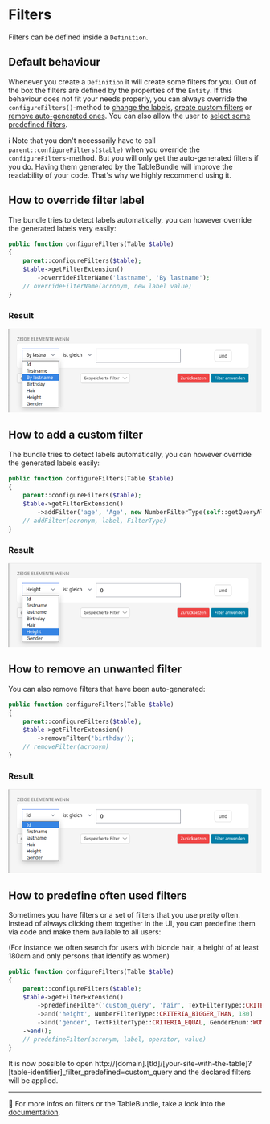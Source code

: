 # Filters

Filters can be defined inside a `Definition`.

## Default behaviour

Whenever you create a `Definition` it will create some filters for you.
Out of the box the filters are defined by the properties of the `Entity`.
If this behaviour does not fit your needs properly, you can always override the `configureFilters()`-method to [change the labels](#how-to-override-filter-label), [create custom filters](#how-to-add-a-custom-filter) or [remove auto-generated ones](#how-to-remove-an-unwanted-filter). You can also allow the user to [select some predefined filters](#how-to-predefine-often-used-filters).

ℹ️ Note that you don't necessarily have to call `parent::configureFilters($table)` when you override the `configureFilters`-method. But you will only get the auto-generated filters if you do. Having them generated by the TableBundle will improve the readability of your code. That's why we highly recommend using it.

## How to override filter label

The bundle tries to detect labels automatically, you can however override the generated labels very easily:

```php
public function configureFilters(Table $table)
{
    parent::configureFilters($table);
    $table->getFilterExtension()
        ->overrideFilterName('lastname', 'By lastname');
    // overrideFilterName(acronym, new label value)
}
```

### Result
![This image shows the resulting user interface of the code above](../media/filters/filter-override-label.png)

## How to add a custom filter

The bundle tries to detect labels automatically, you can however override the generated labels easily:

```php
public function configureFilters(Table $table)
{
    parent::configureFilters($table);
    $table->getFilterExtension()
        ->addFilter('age', 'Age', new NumberFilterType(self::getQueryAlias() . '.age'));
    // addFilter(acronym, label, FilterType)
}
```

### Result
![This image shows the resulting user interface of the code above](../media/filters/filter-add.png)

## How to remove an unwanted filter
You can also remove filters that have been auto-generated:

```php
public function configureFilters(Table $table)
{
    parent::configureFilters($table);
    $table->getFilterExtension()
        ->removeFilter('birthday');
    // removeFilter(acronym)
}
```

### Result
![This image shows the resulting user interface of the code above](../media/filters/filter-remove.png)

## How to predefine often used filters
Sometimes you have filters or a set of filters that you use pretty often. Instead of always clicking them together in the UI, you can predefine them via code and make them available to all users:

(For instance we often search for users with blonde hair, a height of at least 180cm and only persons that identify as women)

```php
public function configureFilters(Table $table)
{
    parent::configureFilters($table);
    $table->getFilterExtension()
        ->predefineFilter('custom_query', 'hair', TextFilterType::CRITERIA_EQUAL, HairColorEnum::BLONDE)
        ->and('height', NumberFilterType::CRITERIA_BIGGER_THAN, 180)
        ->and('gender', TextFilterType::CRITERIA_EQUAL, GenderEnum::WOMAN)
    ->end();
    // predefineFilter(acronym, label, operator, value)
}
```
It is now possible to open http://[domain].[tld]/[your-site-with-the-table]?[table-identifier]_filter_predefined=custom_query and the declared filters will be applied.

---

🔗 For more infos on filters or the TableBundle, take a look into the [documentation](https://whatwedo.github.io/TableBundle).
